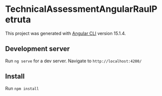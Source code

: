 # TechnicalAssessmentAngularRaulPetruta

This project was generated with [Angular CLI](https://github.com/angular/angular-cli) version 15.1.4.

## Development server

Run `ng serve` for a dev server. Navigate to `http://localhost:4200/`

## Install

Run `npm install`
